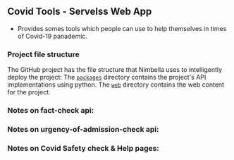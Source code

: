 ## Covid Tools - Servelss Web App
- Provides somes tools which people can use to help themselves in times of Covid-19 panademic.

### Project file structure
The GitHub project has the file structure that Nimbella uses to intelligently deploy the project:
The [`packages`](./packages) directory contains the project's API implementations using python.
The [`web`](./web) directory contains the web content for the project.

### Notes on fact-check api:


### Notes on urgency-of-admission-check api:


### Notes on Covid Safety check & Help pages:
